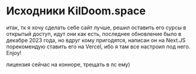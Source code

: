 # Исходники KilDoom.space

итак, тк я хочу сделать себе сайт лучше, решил оставить его сурсы в открытый доступ, идут они как есть, последнее обновление было в декабре 2023 года, но вдруг кому пригодятся, написан он на Next.JS порекомендую ставить его на Vercel, ибо я там все настроил под него. Enjoy!


лицензия сейчас на конноре, трещать в лс ему) 
